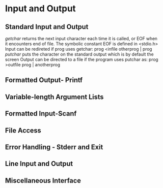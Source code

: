 # Input and Output

## Standard Input and Output
*getchar* returns the next input character each time it is called, or EOF when it encounters end of file. The symbolic constant EOF is defined in <stdio.h>
Input can be redireted if prog uses getchar:
prog <infile
otherprog | prog
*putchar* puts the character on the standard output which is by default the screen
Output can be directed to a file if the program uses putchar as:
prog >outfile
prog | anotherprog


## Formatted Output- Printf

## Variable-length Argument Lists

## Formatted Input-Scanf

## File Access

## Error Handling - Stderr and Exit

## Line Input and Output

## Miscellaneous Interface

